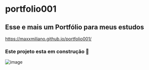 # portfolio001
## Esse e mais um Portfólio para meus estudos 
https://maxxmiliano.github.io/portfolio001/
### Este projeto esta em construção 🚧 
![image](https://github.com/maxxmiliano/portfolio001/assets/72661974/9b82c87f-ca17-4a44-b090-6a11eb7c57a4)

